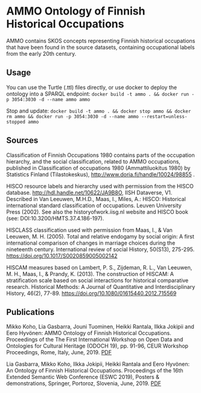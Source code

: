 # AMMO Ontology of Finnish Historical Occupations

AMMO contains SKOS concepts representing Finnish historical occupations that have been found in the source datasets, containing occupational labels from the early 20th century.

## Usage

You can use the Turtle (.ttl) files directly, or use docker to deploy the ontology into a SPARQL endpoint:
`docker build -t ammo . && docker run -p 3054:3030 -d --name ammo ammo`

Stop and update:
`docker build -t ammo . && docker stop ammo && docker rm ammo && docker run -p 3054:3030 -d --name ammo --restart=unless-stopped ammo`

## Sources

Classification of Finnish Occupations 1980 contains parts of the occupation hierarchy, and the social classification, related to AMMO occupations, published in Classification of 
occupations 1980 (Ammattiluokitus 1980) by Statistics Finland (Tilastokeskus), http://www.doria.fi/handle/10024/98855 .

HISCO resource labels and hierarchy used with permission from the HISCO database. http://hdl.handle.net/10622/JA9B8O, IISH Dataverse, V1. Described in 
Van Leeuwen, M.H.D., Maas, I., Miles, A.: HISCO: Historical international standard classification of occupations. Leuven University Press (2002). See also the historyofwork.iisg.nl website and 
HISCO book (see: DOI:10.3200/HMTS.37.4.186-197).

HISCLASS classification used with permission from Maas, I., & Van Leeuwen, M. H. (2005). Total and relative endogamy by social origin: A first international comparison of changes in marriage choices 
during the nineteenth century. International review of social History, 50(S13), 275-295. https://doi.org/10.1017/S0020859005002142

HISCAM measures based on Lambert, P. S., Zijdeman, R. L., Van Leeuwen, M. H., Maas, I., & Prandy, K. (2013). The construction of HISCAM: A stratification scale based on social interactions for 
historical comparative research. Historical Methods: A Journal of Quantitative and Interdisciplinary History, 46(2), 77-89. https://doi.org/10.1080/01615440.2012.715569


## Publications

Mikko Koho, Lia Gasbarra, Jouni Tuominen, Heikki Rantala, Ilkka Jokipii and Eero Hyvönen: AMMO Ontology of Finnish Historical Occupations. Proceedings of the The First International Workshop on 
Open Data and Ontologies for Cultural Heritage (ODOCH 19), pp. 91-96, CEUR Workshop Proceedings, Rome, Italy, June, 2019. [PDF](https://seco.cs.aalto.fi/publications/2019/koho-et-al-ammo-2019.pdf)

Lia Gasbarra, Mikko Koho, Ilkka Jokipii, Heikki Rantala and Eero Hyvönen: An Ontology of Finnish Historical Occupations. Proceedings of the 16th Extended Semantic Web Conference (ESWC 2019), 
Posters & demonstrations, Springer, Portoroz, Slovenia, June, 2019. [PDF](https://seco.cs.aalto.fi/publications/2019/gasbarra-et-al-ammo-2019.pdf)

